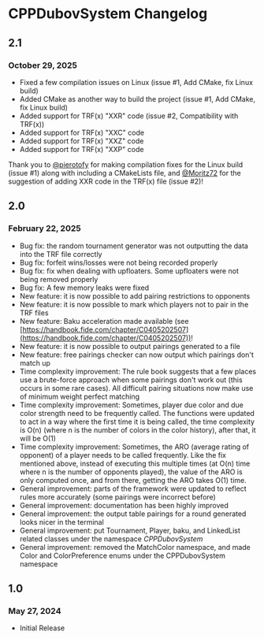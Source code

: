 #  CPPDubovSystem Changelog

## 2.1
### October 29, 2025

- Fixed a few compilation issues on Linux (issue #1, Add CMake, fix Linux build)
- Added CMake as another way to build the project (issue #1, Add CMake, fix Linux build)
- Added support for TRF(x) "XXR" code (issue #2, Compatibility with TRF(x))
- Added support for TRF(x) "XXC" code
- Added support for TRF(x) "XXZ" code
- Added support for TRF(x) "XXP" code

Thank you to [@pierotofy](https://github.com/pierotofy) for making compilation fixes for the Linux build (issue #1) along with including a CMakeLists file, and [@Moritz72](https://github.com/Moritz72) for the suggestion of adding XXR code in the TRF(x) file (issue #2)!

## 2.0
### February 22, 2025

- Bug fix: the random tournament generator was not outputting the data into the TRF file correctly
- Bug fix: forfeit wins/losses were not being recorded properly
- Bug fix: fix when dealing with upfloaters. Some upfloaters were not being removed properly
- Bug fix: A few memory leaks were fixed
- New feature: it is now possible to add pairing restrictions to opponents
- New feature: it is now possible to mark which players not to pair in the TRF files
- New feature: Baku acceleration made available (see [https://handbook.fide.com/chapter/C0405202507](https://handbook.fide.com/chapter/C0405202507))!
- New feature: it is now possible to output pairings generated to a file
- New feature: free pairings checker can now output which pairings don't match up
- Time complexity improvement: The rule book suggests that a few places use a brute-force approach when some pairings don't work out (this occurs in some rare cases). All difficult pairing situations now make use of minimum weight perfect matching
- Time complexity improvement: Sometimes, player due color and due color strength need to be frequently called. The functions were updated to act in a way where the first time it is being called, the time complexity is O(n) (where n is the number of colors in the color history), after that, it will be O(1)
- Time complexity improvement: Sometimes, the ARO (average rating of opponent) of a player needs to be called frequently. Like the fix mentioned above, instead of executing this multiple times (at O(n) time where n is the number of opponents played), the value of the ARO is only computed once, and from there, getting the ARO takes O(1) time.
- General improvement: parts of the framework were updated to reflect rules more accurately (some pairings were incorrect before)
- General improvement: documentation has been highly improved
- General improvement: the output table pairings for a round generated looks nicer in the terminal
- General improvement: put Tournament, Player, baku, and LinkedList related classes under the namespace _CPPDubovSystem_
- General improvement: removed the MatchColor namespace, and made Color and ColorPreference enums under the CPPDubovSystem namespace

## 1.0
### May 27, 2024
- Initial Release
